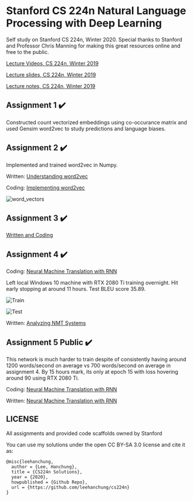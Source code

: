 # Stanford CS 224n Natural Language Processing with Deep Learning

Self study on Stanford CS 224n, Winter 2020. Special thanks to Stanford and Professor Chris Manning for making this great resources online and free to the public.

[Lecture Videos, CS 224n, Winter 2019](https://www.youtube.com/playlist?list=PLoROMvodv4rOhcuXMZkNm7j3fVwBBY42z)

[Lecture slides, CS 224n, Winter 2019](./slides)

[Lecture notes, CS 224n, Winter 2019](./notes)


## Assignment 1 :heavy_check_mark:
Constructed count vectorized embeddings using co-occurance matrix and used Gensim word2vec to study predictions and language biases.

## Assignment 2 :heavy_check_mark:
Implemented and trained word2vec in Numpy.

Written: [Understanding word2vec](./a2/a2_written.pdf)

Coding: [Implementing word2vec](./a2/README.md)

![word_vectors](./a2/word_vectors.png)


## Assignment 3 :heavy_check_mark:

[Written and Coding](./a3/README.md)


## Assignment 4 :heavy_check_mark:

Coding: [Neural Machine Translation with RNN](./a4/README.md)

Left local Windows 10 machine with RTX 2080 Ti training overnight. Hit early stopping at around 11 hours. Test BLEU score 35.89.

![Train](./a4/outputs/train.png)

![Test](./a4/outputs/test.png)

Written: [Analyzing NMT Systems](./a4/a4_written.pdf)


## Assignment 5 Public :heavy_check_mark:

This network is much harder to train despite of consistently having around 1200 words/second on average vs 700 words/second on average in assignment 4. By 15 hours mark, its only at epoch 15 with loss hovering around 90 using RTX 2080 Ti.

Coding: [Neural Machine Translation with RNN](./a5_public/README.md)

Written: [Neural Machine Translation with RNN](./a5/a5_written.pdf)

## LICENSE
All assignments and provided code scaffolds owned by Stanford

You can use my solutions under the open CC BY-SA 3.0 license and cite it as:
```
@misc{leehanchung,
  author = {Lee, Hanchung},
  title = {CS224n Solutions},
  year = {2020},
  howpublished = {Github Repo},
  url = {https://github.com/leehanchung/cs224n}
}
```